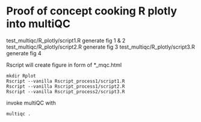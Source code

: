 # Proof of concept cooking R plotly into multiQC

test_multiqc/R_plotly/script1.R generate fig 1 & 2
test_multiqc/R_plotly/script2.R generate fig 3
test_multiqc/R_plotly/script3.R generate fig 4

Rscript will create figure in form of *_mqc.html

```
mkdir Rplot
Rscript --vanilla Rscript_process1/script1.R
Rscript --vanilla Rscript_process1/script2.R
Rscript --vanilla Rscript_process2/script3.R
```

invoke multiQC with 

```multiqc .```
